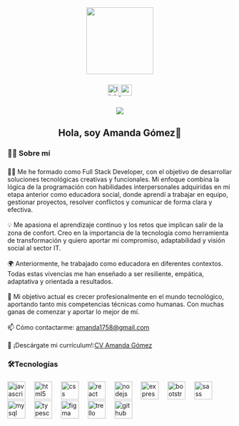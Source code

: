 <div align="center">
  <img height="150" src="https://media1.giphy.com/media/v1.Y2lkPTc5MGI3NjExdXptanQ3ZnVtYWlkdXJibWx2czE3bDJ3a2ZxdGZlbXV0Z2YwZWZ1NiZlcD12MV9pbnRlcm5hbF9naWZfYnlfaWQmY3Q9Zw/vzO0Vc8b2VBLi/giphy.gif"  />
</div>

###

<div align="center">
  <a href="https://www.linkedin.com/in/amanda-g%C3%B3mez-quero/" target="_blank">
    <img src="https://img.shields.io/static/v1?message=LinkedIn&logo=linkedin&label=&color=0077B5&logoColor=white&labelColor=&style=for-the-badge" height="25" alt="linkedin logo"  />
  </a>
  <a href="https://youtu.be/HFVvMtxjumY?si=ugre7OYuBhfdwuzT" target="_blank">
    <img src="https://img.shields.io/static/v1?message=Youtube&logo=youtube&label=&color=FF0000&logoColor=white&labelColor=&style=for-the-badge" height="25" alt="youtube logo"  />
  </a>
</div>

###

<div align="center">
  <img src="https://visitor-badge.laobi.icu/badge?page_id=amandagq59.amandagq59&"  />
</div>

###

<h2 align="center">Hola, soy Amanda Gómez👋</h3>

###

<h3 align="left">👩‍💻  Sobre mí</h3>

###
👩‍💻 Me he formado como Full Stack Developer, con el objetivo de desarrollar soluciones tecnológicas creativas y funcionales. Mi enfoque combina la lógica de la programación con habilidades interpersonales adquiridas en mi etapa anterior como educadora social, donde aprendí a trabajar en equipo, gestionar proyectos, resolver conflictos y comunicar de forma clara y efectiva. <br><br>
💡 Me apasiona el aprendizaje continuo y los retos que implican salir de la zona de confort. Creo en la importancia de la tecnología como herramienta de transformación y quiero aportar mi compromiso, adaptabilidad y visión social al sector IT.<br><br>
🌍 Anteriormente, he trabajado como educadora en diferentes contextos. Todas estas vivencias me han enseñado a ser resiliente, empática, adaptativa y orientada a resultados. <br><br>
🎯 Mi objetivo actual es crecer profesionalmente en el mundo tecnológico, aportando tanto mis competencias técnicas como humanas. Con muchas ganas de comenzar y aportar lo mejor de mí.<br><br>
📫 Cómo contactarme: amanda1758@gmail.com <br><br>
📄 ¡Descárgate mi currículum!:[CV Amanda Gómez](https://drive.google.com/file/d/1vMSUTfELo_TE5xEM2A2NDEDegrXGL928/view?usp=drive_link)

###

<h3 align="left">🛠Tecnologías</h3>

###

<div align="left">
  <img src="https://cdn.jsdelivr.net/gh/devicons/devicon/icons/javascript/javascript-original.svg" height="40" alt="javascript logo"  />
  <img width="12" />
  <img src="https://cdn.jsdelivr.net/gh/devicons/devicon/icons/html5/html5-original.svg" height="40" alt="html5 logo"  />
  <img width="12" />
  <img src="https://cdn.jsdelivr.net/gh/devicons/devicon/icons/css3/css3-original.svg" height="40" alt="css logo"  />
  <img width="12" />
  <img src="https://cdn.jsdelivr.net/gh/devicons/devicon/icons/react/react-original.svg" height="40" alt="react logo"  />
  <img width="12" />
  <img src="https://cdn.jsdelivr.net/gh/devicons/devicon/icons/nodejs/nodejs-original.svg" height="40" alt="nodejs logo"  />
  <img width="12" />
  <img src="https://cdn.jsdelivr.net/gh/devicons/devicon/icons/express/express-original.svg" height="40" alt="express logo"  />
  <img width="12" />
  <img src="https://cdn.jsdelivr.net/gh/devicons/devicon/icons/bootstrap/bootstrap-original.svg" height="40" alt="bootstrap logo"  />
  <img width="12" />
  <img src="https://cdn.jsdelivr.net/gh/devicons/devicon/icons/sass/sass-original.svg" height="40" alt="sass logo"  />
  <img width="12" />
  <img src="https://cdn.jsdelivr.net/gh/devicons/devicon/icons/mysql/mysql-original.svg" height="40" alt="mysql logo"  />
  <img width="12" />
  <img src="https://cdn.jsdelivr.net/gh/devicons/devicon/icons/typescript/typescript-original.svg" height="40" alt="typescript logo"  />
  <img width="12" />
  <img src="https://cdn.jsdelivr.net/gh/devicons/devicon/icons/figma/figma-original.svg" height="40" alt="figma logo"  />
  <img width="12" />
  <img src="https://cdn.jsdelivr.net/gh/devicons/devicon/icons/trello/trello-plain.svg" height="40" alt="trello logo"  />
  <img width="12" />
  <img src="https://cdn.jsdelivr.net/gh/devicons/devicon/icons/github/github-original.svg" height="40" alt="github logo"  />
</div>



